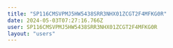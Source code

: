 ```yaml
---
title: "SP116CMSVPMJ5HW5438SRR3NHX01ZCGT2F4MFKG0R"
date: 2024-05-03T07:27:16.766Z
user: SP116CMSVPMJ5HW5438SRR3NHX01ZCGT2F4MFKG0R
layout: "users"
---
```

    
